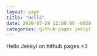 ```yaml
---
layout: page
title: "Hello"
date: 2020-07-28 12:00:00 -0020
categories: github pages jeklyl
---
```

Hello Jekkyl on hithub pages <3
